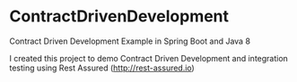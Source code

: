 # ContractDrivenDevelopment
Contract Driven Development Example in Spring Boot and Java 8

I created this project to demo Contract Driven Development and integration testing using Rest Assured (http://rest-assured.io)
